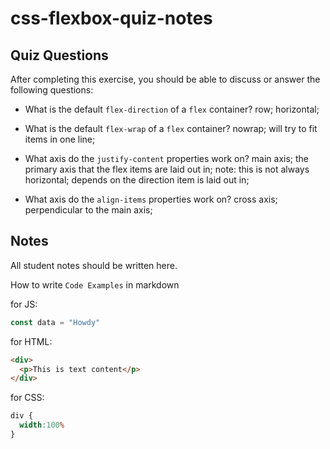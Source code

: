# css-flexbox-quiz-notes

## Quiz Questions

After completing this exercise, you should be able to discuss or answer the following questions:

- What is the default `flex-direction` of a `flex` container?
row; horizontal;

- What is the default `flex-wrap` of a `flex` container?
nowrap; will try to fit items in one line;

- What axis do the `justify-content` properties work on?
main axis; the primary axis that the flex items are laid out in;
note: this is not always horizontal; depends on the direction item is laid out in;

- What axis do the `align-items` properties work on?
cross axis; perpendicular to the main axis;

## Notes

All student notes should be written here.


How to write `Code Examples` in markdown

for JS:
```javascript
const data = "Howdy"
```

for HTML:
```html
<div>
  <p>This is text content</p>
</div>
```

for CSS:
```css
div {
  width:100%
}
```
